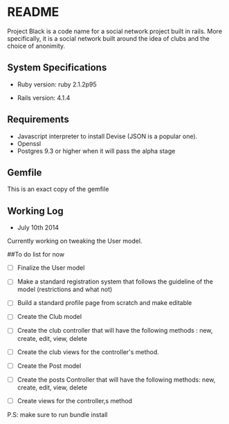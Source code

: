 # README

Project Black is a code name for a social network project built in rails. More specifically, it is a social network built around the idea of clubs and the choice of anonimity.

## System Specifications

* Ruby version: ruby 2.1.2p95

* Rails version: 4.1.4

## Requirements

* Javascript interpreter to install Devise (JSON is a popular one).
* Openssl
* Postgres 9.3 or higher when it will pass the alpha stage

## Gemfile

This is an exact copy of the gemfile

## Working Log

* July 10th 2014

Currently working on tweaking the User model. 

##To do list for now

* [ ] Finalize the User model
* [ ] Make a standard registration system that follows the guideline of the model (restrictions and what not)
* [ ] Build a standard profile page from scratch and make editable

* [ ] Create the Club model
* [ ] Create the club controller that will have the following methods : new, create, edit, view, delete
* [ ] Create the club views for the controller's method.

* [ ] Create the Post model
* [ ] Create the posts Controller that will have the following methods: new, create, edit, view, delete
* [ ] Create views for the controller,s method

P.S: make sure to run bundle install

